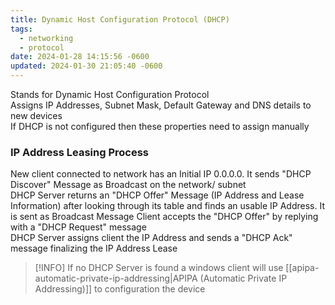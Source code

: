 ```yaml
---
title: Dynamic Host Configuration Protocol (DHCP)
tags:
  - networking
  - protocol
date: 2024-01-28 14:15:56 -0600
updated: 2024-01-30 21:05:40 -0600
---
```


Stands for Dynamic Host Configuration Protocol  
Assigns IP Addresses, Subnet Mask, Default Gateway and DNS details to new devices  
If DHCP is not configured then these properties need to assign manually

### IP Address Leasing Process

New client connected to network has an Initial IP 0.0.0.0. It sends "DHCP Discover"  Message as Broadcast on the network/ subnet  
DHCP Server returns an "DHCP Offer" Message (IP Address and Lease Information) after looking through its table and finds an usable IP Address. It is sent as Broadcast Message
Client accepts the "DHCP Offer" by replying with a "DHCP Request" message  
DHCP Server assigns client the IP Address and sends a "DHCP Ack" message finalizing the IP Address Lease

 > [!INFO]
 > If no DHCP Server is found a windows client will use [[apipa-automatic-private-ip-addressing|APIPA (Automatic Private IP Addressing)]] to configuration the device
 